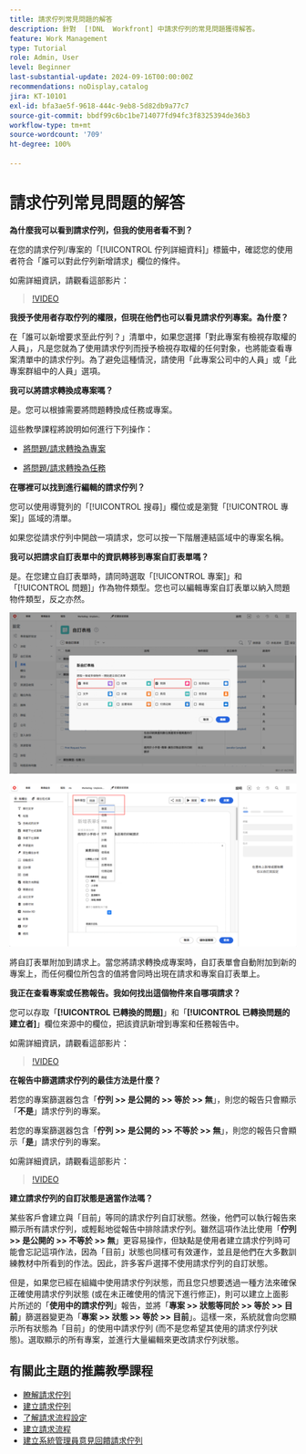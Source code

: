 ```yaml
---
title: 請求佇列常見問題的解答
description: 針對  [!DNL  Workfront] 中請求佇列的常見問題獲得解答。
feature: Work Management
type: Tutorial
role: Admin, User
level: Beginner
last-substantial-update: 2024-09-16T00:00:00Z
recommendations: noDisplay,catalog
jira: KT-10101
exl-id: bfa3ae5f-9618-444c-9eb8-5d82db9a77c7
source-git-commit: bbdf99c6bc1be714077fd94fc3f8325394de36b3
workflow-type: tm+mt
source-wordcount: '709'
ht-degree: 100%

---
```


# 請求佇列常見問題的解答

**為什麼我可以看到請求佇列，但我的使用者看不到？**

在您的請求佇列/專案的「[!UICONTROL 佇列詳細資料]」標籤中，確認您的使用者符合「誰可以對此佇列新增請求」欄位的條件。

如需詳細資訊，請觀看這部影片：

>[!VIDEO](https://video.tv.adobe.com/v/3434167/?quality=12&learn=on&enablevpops=1&captions=chi_hant)

**我授予使用者存取佇列的權限，但現在他們也可以看見請求佇列專案。為什麼？**

在「誰可以新增要求至此佇列？」清單中，如果您選擇「對此專案有檢視存取權的人員」，凡是您就為了使用請求佇列而授予檢視存取權的任何對象，也將能查看專案清單中的請求佇列。為了避免這種情況，請使用「此專案公司中的人員」或「此專案群組中的人員」選項。

**我可以將請求轉換成專案嗎？**

是。您可以根據需要將問題轉換成任務或專案。

這些教學課程將說明如何進行下列操作：

* [將問題/請求轉換為專案](/help/manage-work/issues-requests/create-a-project-from-a-request.md)

* [將問題/請求轉換為任務](/help/manage-work/issues-requests/convert-issues-to-other-work-items.md)

**在哪裡可以找到進行編輯的請求佇列？**

您可以使用導覽列的「[!UICONTROL 搜尋]」欄位或是瀏覽「[!UICONTROL 專案]」區域的清單。

如果您從請求佇列中開啟一項請求，您可以按一下階層連結區域中的專案名稱。

**我可以把請求自訂表單中的資訊轉移到專案自訂表單嗎？**

是。在您建立自訂表單時，請同時選取「[!UICONTROL 專案]」和「[!UICONTROL 問題]」作為物件類型。您也可以編輯專案自訂表單以納入問題物件類型，反之亦然。

![此影像顯示在建立自訂表單時如何選取 2 個物件類型](assets/faq-image-1.png)

![此影像顯示在編輯自訂表單時如何選取 2 個物件類型](assets/faq-image-2.png)

將自訂表單附加到請求上。當您將請求轉換成專案時，自訂表單會自動附加到新的專案上，而任何欄位所包含的值將會同時出現在請求和專案自訂表單上。

**我正在查看專案或任務報告。我如何找出這個物件來自哪項請求？**

您可以存取「**[!UICONTROL 已轉換的問題]**」和「**[!UICONTROL 已轉換問題的建立者]**」欄位來源中的欄位，把該資訊新增到專案和任務報告中。

如需詳細資訊，請觀看這部影片：

>[!VIDEO](https://video.tv.adobe.com/v/3434187/?quality=12&learn=on&enablevpops=1&captions=chi_hant)


**在報告中篩選請求佇列的最佳方法是什麼？**

若您的專案篩選器包含「**佇列 >> 是公開的 >> 等於 >> 無**」，則您的報告只會顯示「**不是**」請求佇列的專案。

若您的專案篩選器包含「**佇列 >> 是公開的 >> 不等於 >> 無**」，則您的報告只會顯示「**是**」請求佇列的專案。

如需詳細資訊，請觀看這部影片：

>[!VIDEO](https://video.tv.adobe.com/v/3434341/?quality=12&learn=on&enablevpops=1&captions=chi_hant)

**建立請求佇列的自訂狀態是適當作法嗎？**

某些客戶會建立與「目前」等同的請求佇列自訂狀態。然後，他們可以執行報告來顯示所有請求佇列，或輕鬆地從報告中排除請求佇列。雖然這項作法比使用「**佇列 >> 是公開的 >> 不等於 >> 無**」更容易操作，但缺點是使用者建立請求佇列時可能會忘記這項作法，因為「目前」狀態也同樣可有效運作，並且是他們在大多數訓練教材中所看到的作法。因此，許多客戶選擇不使用請求佇列的自訂狀態。

但是，如果您已經在組織中使用請求佇列狀態，而且您只想要透過一種方法來確保正確使用請求佇列狀態 (或在未正確使用的情況下進行修正)，則可以建立上面影片所述的「**使用中的請求佇列**」報告，並將「**專案 >> 狀態等同於 >> 等於 >> 目前**」篩選器變更為「**專案 >> 狀態 >> 等於 >> 目前**」。這樣一來，系統就會向您顯示所有狀態為「目前」的使用中請求佇列 (而不是您希望其使用的請求佇列狀態)。選取顯示的所有專案，並進行大量編輯來更改請求佇列狀態。

## 有關此主題的推薦教學課程

* [瞭解請求佇列](/help/manage-work/request-queues/understand-request-queues.md)
* [建立請求佇列](/help/manage-work/request-queues/create-a-request-queue.md)
* [了解請求流程設定](/help/manage-work/request-queues/understand-settings-for-a-flow-request.md)
* [建立請求流程](/help/manage-work/request-queues/create-a-request-flow.md)
* [建立系統管理員意見回饋請求佇列](/help/manage-work/request-queues/create-a-system-admin-feedback-request-queue.md)
